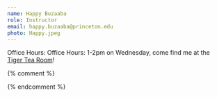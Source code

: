 ```yaml
---
name: Happy Buzaaba
role: Instructor
email: happy.buzaaba@princeton.edu
photo: Happy.jpeg
---
```


Office Hours: Office Hours: 1-2pm on Wednesday, come find me at the [Tiger Tea Room](https://dining.princeton.edu/where-eat/locations/tiger-tea-room)!

{% comment %}
<!--
Office Hours: 1-2pm on Tuesdays and Thursdays, come find me at the [Tiger Tea Room](https://dining.princeton.edu/where-eat/locations/tiger-tea-room)!

[Schedule an appointment](#){: .btn .btn-outline }
-->
{% endcomment %}
